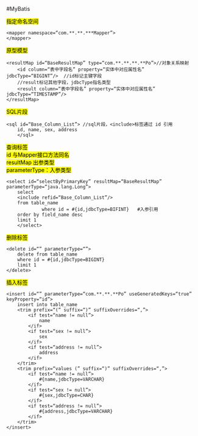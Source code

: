 #MyBatis

<mark>指定命名空间<mark>
	
	<mapper namespace=“com.**.**.***Mapper”>
	</mapper>
<mark>原型模型<mark>
	
	<resultMap id=“BaseResultMap” type=“com.**.**.**.**Po”>//对象关系映射
		<id column=“表中字段名” property=“实体中对应属性名” jdbcType=“BIGINT”/>	//id标记主键字段
		//result标记其他字段，jdbcType指名类型
		<result column=“表中字段名” property=“实体中对应属性名” jdbcType=“TIMESTAMP”/>  
	</resultMap>
<mark>SQL片段<mark>
	
	<sql id=“Base_Column_List”> //sql片段，<include>标签通过 id 引用
		id, name, sex, address
        </sql>
<mark>查询标签<mark>  
<mark>id 与Mapper接口方法同名<mark>  
<mark>resultMap 出参类型<mark>  
<mark>parameterType：入参类型<mark>  
<mark><mark>

	<select id=“selectByPrimaryKey” resultMap=“BaseResultMap” parameterType=“java.lang.Long”>
		select
		<include refid=“Base_Column_List”/>
		from table_name
                 where id = #{id,jdbcType=BIFINT}	#入参引用
		order by field_name desc
		limit 1
        </select>
<mark>删除标签<mark>
        
	<delete id=“” parameterType=“”>
		delete from table_name 
		where id = #{id,jdbcType=BIGINT}
		limit 1
	</delete>
<mark>插入标签<mark>
	
	<insert id=“” parameterType=“com.**.**.**Po” useGeneratedKeys=“true” keyProperty=“id”>
		insert into table_name
		<trim prefix=“(” suffix=“)” suffixOverrides=“,”>
			<if test=“name != null”>
				name
			</if>
			<if test=“sex != null”>
				sex
			</if>
			<if test=“address != null”>
				address
			</if>
		</trim>
		<trim prefix=“values (” suffix=“)” suffixOverrides=“,”>
			<if test=“name != null”>
				#{name,jdbcType=VARCHAR}
			</if>
			<if test=“sex != null”>
				#{sex,jdbcType=CHAR}
			</if>
			<if test=“address != null”>
				#{address,jdbcType=VARCHAR}
			</if>
		</trim>
	</insert>
	